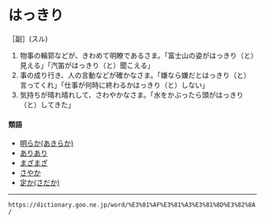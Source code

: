 # はっきり

［副］(スル)
1.  物事の輪郭などが、きわめて明瞭であるさま。「富士山の姿がはっきり（と）見える」「汽笛がはっきり（と）聞こえる」
2.   事の成り行き、人の言動などが確かなさま。「嫌なら嫌だとはっきり（と）言ってくれ」「仕事が何時に終わるかはっきり（と）しない」
3.   気持ちが晴れ晴れして、さわやかなさま。「水をかぶったら頭がはっきり（と）してきた」
    

#### 類語

-   [明らか(あきらか)](https://dictionary.goo.ne.jp/word/%E6%98%8E%E3%82%89%E3%81%8B/#jn-2610)
-   [ありあり](https://dictionary.goo.ne.jp/word/%E6%9C%89%E3%82%8A%E6%9C%89%E3%82%8A/#jn-7432)
-   [まざまざ](https://dictionary.goo.ne.jp/word/%E3%81%BE%E3%81%96%E3%81%BE%E3%81%96/#jn-207907)
-   [さやか](https://dictionary.goo.ne.jp/word/%E6%98%8E%E3%81%8B/#jn-89405)
-   [定か(さだか)](https://dictionary.goo.ne.jp/word/%E5%AE%9A%E3%81%8B/#jn-88153)

---
`https://dictionary.goo.ne.jp/word/%E3%81%AF%E3%81%A3%E3%81%8D%E3%82%8A/`